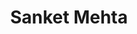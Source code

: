 ---
title: Sanket Mehta
bio: |
  Sharing is a gift to mankind, lets exploit it to the fullest.
avatar: /images/profile-pic.jfif
featured: true
social:
  - title: github
    url: https://github.com/mehtasankets/
  - title: twitter
    url: https://twitter.com/mehtass/
  - title: instagram
    url: https://www.instagram.com/mehtasankets/
  - title: facebook
    url: https://www.facebook.com/mehtasankets/
  - title: medium
    url: https://mehtasankets.wordpress.com/
---